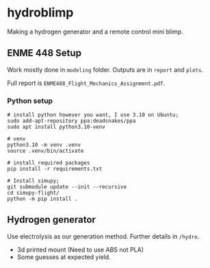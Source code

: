 # hydroblimp
Making a hydrogen generator and a remote control mini blimp.

## ENME 448 Setup
Work mostly done in `modeling` folder. Outputs are in `report` and `plots`.

Full report is `ENME488_Flight_Mechanics_Assignment.pdf`.

### Python setup

```
# install python however you want, I use 3.10 on Ubuntu;
sudo add-apt-repository ppa:deadsnakes/ppa
sudo apt install python3.10-venv

# venv
python3.10 -m venv .venv
source .venv/bin/activate

# install required packages
pip install -r requirements.txt

# Install simupy;
git submodule update --init --recursive
cd simupy-flight/
python -m pip install .
```

## Hydrogen generator
Use electrolysis as our generation method. Further details in `/hydro`.

- 3d printed mount (Need to use ABS not PLA)
- Some guesses at expected yield.